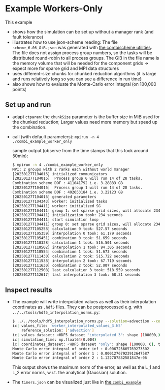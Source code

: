 # Example Workers-Only

This example

* shows how the simulation can be set up without a manager rank (and fault tolerance)
* illustrates how to use json-scheme reading: The file `scheme_6.06_GiB.json`
  was generated with [the combischeme utilities](https://github.com/SGpp/DisCoTec-combischeme-utilities).
  The file does not assign process group numbers, so the tasks will be distributed
  round-robin to all process groups.
  The GiB in the file name is the memory volume that will be needed for
  the component grids -> expect more for sparse grid and MPI data structures
* uses different-size chunks for chunked reduction algorithms
  (it is large and runs relatively long so you can see a difference in run time)
* also shows how to evaluate the Monte-Carlo error integral (on 100,000 points)

## Set up and run

* adapt `ctparam`: the `chunkSize` parameter is the buffer size in MiB
  used for the chunked reduction;
  Larger values need more memory but speed up the combination.
* call (with default parameters): `mpirun -n 4 ./combi_example_worker_only`
  
  sample output (observe from the time stamps that this took around 50min):

    ```bash
    $ mpirun -n 4 ./combi_example_worker_only
    MPI: 2 groups with 2 ranks each without world manager
    [20250127T104016] initialized communicators
    [20250127T104016]  Process group 0 will run 14 of 28 tasks.
    Combination scheme DOF : 411041792 i.e. 3.28833 GB 
    [20250127T104016]  Process group 1 will run 14 of 28 tasks.
    Combination scheme DOF : 402653184 i.e. 3.22123 GB 
    [20250127T104016] generated parameters
    [20250127T104343] worker: initialized tasks 
    [20250127T104411] worker: initialized SG
    [20250127T104411] group 1: set sparse grid sizes, will allocate 234.881 MB (but only 16.7772 MB at once)
    [20250127T104411] initialization took: 234 seconds
    [20250127T104411] start simulation loop
    [20250127T104411] group 0: set sparse grid sizes, will allocate 234.881 MB (but only 16.7772 MB at once)
    [20250127T105258] calculation 0 took: 527.57 seconds
    [20250127T105359] interpolation 0 took: 61.179 seconds
    [20250127T105451] combination 0 took: 51.659 seconds
    [20250127T110328] calculation 1 took: 516.501 seconds
    [20250127T110502] interpolation 1 took: 94.305 seconds
    [20250127T110554] combination 1 took: 51.673 seconds
    [20250127T111430] calculation 2 took: 515.722 seconds
    [20250127T111538] interpolation 2 took: 67.719 seconds
    [20250127T111630] combination 2 took: 52.007 seconds
    [20250127T112508] last calculation 3 took: 518.559 seconds
    [20250127T112617] last interpolation 3 took: 68.31 seconds
    ```

## Inspect results

* The example will write interpolated values as well as their interpolation
  coordinates as `.hdf5` files. They can be postprocessed e.g. with
  `../../tools/hdf5_interpolation_norms.py`:

  ```bash
  $ ../../tools/hdf5_interpolation_norms.py --solution=advection --coordinates=interpolation_coords_6D_100000.h5 worker_interpolated_values_3.h5 
  ic| values_file: 'worker_interpolated_values_3.h5'
      reference_solution: ['advection']
  ic| values_dataset: <HDF5 dataset "interpolated_3": shape (100000,), type "<f8">
  ic| simulation_time: np.float64(0.004)
  ic| coordinates_dataset: <HDF5 dataset "only": shape (100000, 6), type "<f8">
  Monte Carlo error integral of order inf : 0.006725605769273502
  Monte Carlo error integral of order 1 : 0.00012767923912647587
  Monte Carlo error integral of order 2 : 1.122707832581847e-06
  ```
  
  This output shows the maximum norm of the error, as well as the L_1 and L_2
  error norms, w.r.t. the analytical (Gaussian) solution.

* The `timers.json` can be visualized just like in
  [the `combi_example`](../combi_example/README.md)
